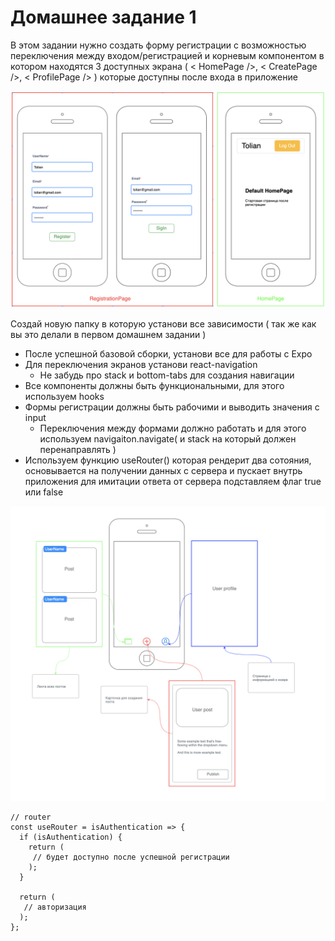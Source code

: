 # Домашнее задание 1

В этом задании нужно создать форму регистрации с возможностью переключения между входом/регистрацией и корневым компонентом
в котором находятся 3 доступных экрана ( < HomePage />, < CreatePage />, < ProfilePage /> ) которые доступны после
входа в приложение

![preview](./mockup/auth-form.png)

Создай новую папку в которую установи все зависимости ( так же как вы это делали в первом домашнем задании )


- После успешной базовой сборки, установи все для работы с Expo
- Для переключения экранов установи react-navigation
  - Не забудь про stack и bottom-tabs для создания навигации
- Все компоненты должны быть функциональными, для этого используем hooks
- Формы регистрации должны быть рабочими и выводить значения с input
  - Переключения между формами должно работать и для этого используем navigaiton.navigate( и stack
  на который должен перенаправлять )
- Используем функцию useRouter() которая рендерит два сотояния, основывается на получении данных с сервера
и пускает внутрь приложения для имитации ответа от сервера подставляем флаг true или false

![preview](./mockup/use-router.png)

```
// router
const useRouter = isAuthentication => {
  if (isAuthentication) {
    return (
     // будет доступно после успешной регистрации
    );
  }

  return (
   // авторизация 
  );
};
```
